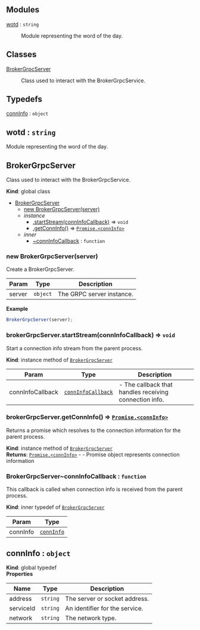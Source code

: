 ## Modules

<dl>
<dt><a href="#module_wotd">wotd</a> : <code>string</code></dt>
<dd><p>Module representing the word of the day.</p>
</dd>
</dl>

## Classes

<dl>
<dt><a href="#BrokerGrpcServer">BrokerGrpcServer</a></dt>
<dd><p>Class used to interact with the BrokerGrpcService.</p>
</dd>
</dl>

## Typedefs

<dl>
<dt><a href="#connInfo">connInfo</a> : <code>object</code></dt>
<dd></dd>
</dl>

<a name="module_wotd"></a>

## wotd : <code>string</code>
Module representing the word of the day.

<a name="BrokerGrpcServer"></a>

## BrokerGrpcServer
Class used to interact with the BrokerGrpcService.

**Kind**: global class  

* [BrokerGrpcServer](#BrokerGrpcServer)
    * [new BrokerGrpcServer(server)](#new_BrokerGrpcServer_new)
    * _instance_
        * [.startStream(connInfoCallback)](#BrokerGrpcServer+startStream) ⇒ <code>void</code>
        * [.getConnInfo()](#BrokerGrpcServer+getConnInfo) ⇒ [<code>Promise.&lt;connInfo&gt;</code>](#connInfo)
    * _inner_
        * [~connInfoCallback](#BrokerGrpcServer..connInfoCallback) : <code>function</code>

<a name="new_BrokerGrpcServer_new"></a>

### new BrokerGrpcServer(server)
Create a BrokerGrpcServer.


| Param | Type | Description |
| --- | --- | --- |
| server | <code>object</code> | The GRPC server instance. |

**Example**  
```js
BrokerGrpcServer(server);
```
<a name="BrokerGrpcServer+startStream"></a>

### brokerGrpcServer.startStream(connInfoCallback) ⇒ <code>void</code>
Start a connection info stream from the parent process.

**Kind**: instance method of [<code>BrokerGrpcServer</code>](#BrokerGrpcServer)  

| Param | Type | Description |
| --- | --- | --- |
| connInfoCallback | [<code>connInfoCallback</code>](#BrokerGrpcServer..connInfoCallback) | - The callback that handles receiving connection info. |

<a name="BrokerGrpcServer+getConnInfo"></a>

### brokerGrpcServer.getConnInfo() ⇒ [<code>Promise.&lt;connInfo&gt;</code>](#connInfo)
Returns a promise which resolves to the connection information for the parent process.

**Kind**: instance method of [<code>BrokerGrpcServer</code>](#BrokerGrpcServer)  
**Returns**: [<code>Promise.&lt;connInfo&gt;</code>](#connInfo) - - Promise object represents connection information  
<a name="BrokerGrpcServer..connInfoCallback"></a>

### BrokerGrpcServer~connInfoCallback : <code>function</code>
This callback is called when connection info is received from the parent process.

**Kind**: inner typedef of [<code>BrokerGrpcServer</code>](#BrokerGrpcServer)  

| Param | Type |
| --- | --- |
| connInfo | [<code>connInfo</code>](#connInfo) | 

<a name="connInfo"></a>

## connInfo : <code>object</code>
**Kind**: global typedef  
**Properties**

| Name | Type | Description |
| --- | --- | --- |
| address | <code>string</code> | The server or socket address. |
| serviceId | <code>string</code> | An identifier for the service. |
| network | <code>string</code> | The network type. |

